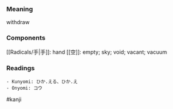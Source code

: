 ### Meaning

withdraw

### Components

[[Radicals/手|手]]: hand [[空]]: empty; sky; void; vacant; vacuum

### Readings

```
- Kunyomi: ひか.える、ひか.え
- Onyomi: コウ
```

#kanji